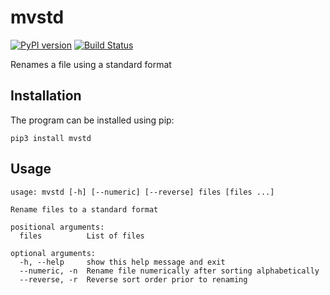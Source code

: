mvstd
=====

[![PyPI version](https://badge.fury.io/py/mvstd.svg)](https://badge.fury.io/py/mvstd)
[![Build Status](https://travis-ci.org/jncraton/mvstd.svg?branch=master)](https://travis-ci.org/jncraton/mvstd)

Renames a file using a standard format

Installation
------------

The program can be installed using pip:

```
pip3 install mvstd
```

Usage
-----

```
usage: mvstd [-h] [--numeric] [--reverse] files [files ...]

Rename files to a standard format

positional arguments:
  files          List of files

optional arguments:
  -h, --help     show this help message and exit
  --numeric, -n  Rename file numerically after sorting alphabetically
  --reverse, -r  Reverse sort order prior to renaming
```
